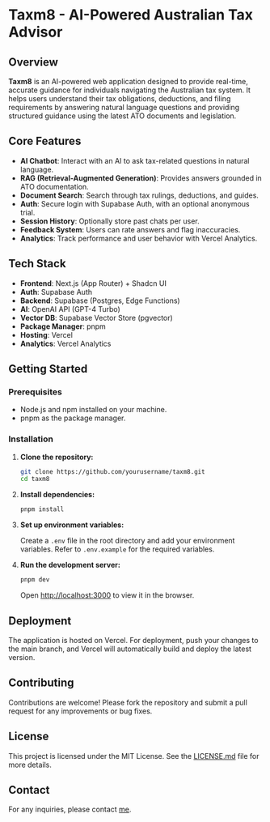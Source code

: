 # Taxm8 - AI-Powered Australian Tax Advisor

## Overview

**Taxm8** is an AI-powered web application designed to provide real-time, accurate guidance for individuals navigating the Australian tax system. It helps users understand their tax obligations, deductions, and filing requirements by answering natural language questions and providing structured guidance using the latest ATO documents and legislation.

## Core Features

- **AI Chatbot**: Interact with an AI to ask tax-related questions in natural language.
- **RAG (Retrieval-Augmented Generation)**: Provides answers grounded in ATO documentation.
- **Document Search**: Search through tax rulings, deductions, and guides.
- **Auth**: Secure login with Supabase Auth, with an optional anonymous trial.
- **Session History**: Optionally store past chats per user.
- **Feedback System**: Users can rate answers and flag inaccuracies.
- **Analytics**: Track performance and user behavior with Vercel Analytics.

## Tech Stack

- **Frontend**: Next.js (App Router) + Shadcn UI
- **Auth**: Supabase Auth
- **Backend**: Supabase (Postgres, Edge Functions)
- **AI**: OpenAI API (GPT-4 Turbo)
- **Vector DB**: Supabase Vector Store (pgvector)
- **Package Manager**: pnpm
- **Hosting**: Vercel
- **Analytics**: Vercel Analytics

## Getting Started

### Prerequisites

- Node.js and npm installed on your machine.
- pnpm as the package manager.

### Installation

1. **Clone the repository:**

   ```bash
   git clone https://github.com/yourusername/taxm8.git
   cd taxm8
   ```

2. **Install dependencies:**

   ```bash
   pnpm install
   ```

3. **Set up environment variables:**

   Create a `.env` file in the root directory and add your environment variables. Refer to `.env.example` for the required variables.

4. **Run the development server:**

   ```bash
   pnpm dev
   ```

   Open [http://localhost:3000](http://localhost:3000) to view it in the browser.

## Deployment

The application is hosted on Vercel. For deployment, push your changes to the main branch, and Vercel will automatically build and deploy the latest version.

## Contributing

Contributions are welcome! Please fork the repository and submit a pull request for any improvements or bug fixes.

## License

This project is licensed under the MIT License. See the [LICENSE.md](LICENSE.md) file for more details.

## Contact

For any inquiries, please contact [me](mailto:me@perryfardella.com).
